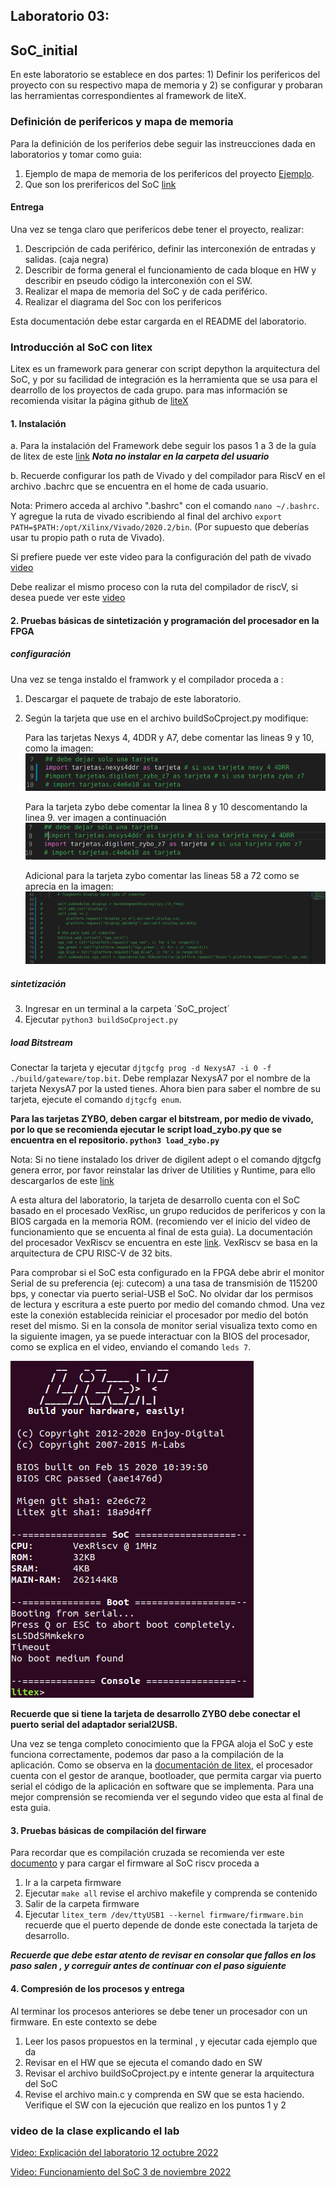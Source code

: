## Laboratorio 03:  

## SoC_initial


En este laboratorio se establece en dos partes: 1) Definir los perifericos del proyecto con su respectivo mapa de memoria y 2) se configurar  y probaran las herramientas correspondientes al framework de liteX.

### Definición de perifericos  y mapa de memoria 

Para la definición de los periferios debe seguir las instreucciones dada en laboratorios y tomar como guia:

1. Ejemplo de mapa de memoria de los perifericos del  proyecto [Ejemplo](https://github.com/unal-edigital2/2021-2/blob/master/slides/week-07-proyecto%20Dig2%202021%20-2.pptx). 
2. Que son los prerifericos del SoC [link](https://tutorialbit.com/computer-peripherals/differences-between-memory-mapped-i-o-and-port-mapped-i-o/)

#### Entrega

Una vez se tenga claro que perifericos debe  tener el  proyecto, realizar:

1. Descripción de cada periférico, definir las interconexión de entradas  y salidas. (caja negra)
2. Describir de forma general el funcionamiento de cada bloque en HW y describir en pseudo código la interconexión con el SW.
3. Realizar el mapa de memoria del SoC y de cada periférico.
4. Realizar el diagrama del Soc con los perifericos

Esta documentación debe estar cargarda en el README del laboratorio.

### Introducción al SoC con litex 

Litex es un framework para generar con script depython la arquitectura del SoC, y por su facilidad de integración es la herramienta  que se usa para el dearrollo de los proyectos de cada grupo. para mas información se recomienda  visitar la página github de [liteX](https://github.com/enjoy-digital/litex/wiki)

#### 1. Instalación 

 a. Para la instalación del Framework debe seguir los pasos 1 a 3 de la guía de litex de este [link](https://github.com/enjoy-digital/litex/wiki/Installation) ***Nota no instalar en la carpeta del usuario***
 
b. Recuerde configurar los path de Vivado y del compilador para RiscV en el archivo .bachrc que se encuentra en el home de cada usuario. 

Nota: Primero acceda al archivo ".bashrc" con el comando `nano ~/.bashrc`. Y agregue la ruta de vivado escribiendo al final del archivo `export PATH=$PATH:/opt/Xilinx/Vivado/2020.2/bin`.  (Por supuesto que deberías usar tu propio path o ruta de Vivado).
 
Si prefiere puede ver este video para la configuración del path de vivado [video](https://drive.google.com/file/d/13SeEx4Z_3RK7wGHfiwuvrs2e9uZLPhrI/view?usp=sharing)

Debe realizar el mismo proceso con la ruta del compilador de riscV, si desea puede ver este [video](https://drive.google.com/file/d/1yv9FQoa4uNp4IZPggvnfchumChwpKurf/view?usp=sharing)
 
#### 2. Pruebas básicas de sintetización y programación del procesador en la FPGA
##### configuración
Una vez se tenga instaldo el framwork y el compilador  proceda a :
1. Descargar el paquete de trabajo de este laboratorio.
2. Según la tarjeta que use en el archivo buildSoCproject.py modifique:

    Para las tarjetas Nexys 4, 4DDR y A7, debe comentar las lineas 9 y 10, como la imagen:
  ![image](https://github.com/unal-edigital2/2022-2/blob/master/labs/figs/im4lab3.png)
  
    Para la tarjeta zybo debe  comentar la linea 8 y 10 descomentando la linea 9. ver imagen a continuación
  ![image](https://github.com/unal-edigital2/2022-2/blob/master/labs/figs/im3lab3.png)
  
     Adicional para la tarjeta zybo  comentar las lineas 58 a 72 como se aprecia en la imagen:
  ![image](https://github.com/unal-edigital2/2022-2/blob/master/labs/figs/im5lab3.png)
    
##### sintetización

3. Ingresar en un terminal a la carpeta ´SoC_project´
4. Ejecutar       ` python3 buildSoCproject.py `

##### load Bitstream

Conectar la tarjeta  y ejecutar `djtgcfg prog -d NexysA7 -i 0 -f ./build/gateware/top.bit`. Debe remplazar NexysA7 por el nombre de la tarjeta NexysA7 por la usted tienes. Ahora bien para saber el nombre de su tarjeta, ejecute el comando `djtgcfg enum`.

**Para las tarjetas ZYBO, deben cargar el bitstream, por medio de vivado, por lo que se recomienda  ejecutar le script load_zybo.py que se encuentra en el repositorio. `python3 load_zybo.py`**

Nota: Si no tiene instalado los driver de digilent adept o el  comando djtgcfg genera error,  por favor reinstalar las driver de Utilities  y Runtime, para ello descargarlos de este [link](https://digilent.com/reference/software/adept/start)


A esta altura del laboratorio, la tarjeta de desarrollo  cuenta con el SoC basado en el procesado VexRisc, un grupo reducidos de perifericos y con la BIOS cargada en la memoria ROM. (recomiendo ver el inicio del video de funcionamiento que se encuenta al final de esta guia). La documentación del procesador VexRiscv se encuentra en este [link](https://github-com.translate.goog/SpinalHDL/VexRiscv?_x_tr_sl=auto&_x_tr_tl=es&_x_tr_hl=es). VexRiscv se basa en la arquitectura de CPU RISC-V de 32 bits.


Para comprobar si el SoC esta configurado en la FPGA debe abrir el monitor Serial de su preferencia (ej: cutecom) a una tasa de transmisión de 115200 bps, y conectar via puerto serial-USB el SoC. No  olvidar dar los permisos de lectura y escritura a este puerto por medio del comando chmod. Una vez este la conexión establecida reiniciar el procesador por medio del botón reset del mismo. Si en la consola de  monitor serial visualiza texto como en la siguiente imagen, ya se puede interactuar con la BIOS del procesador, como se explica en el video, enviando el comando `leds 7`.  

![imagen](https://github.com/enjoy-digital/litex/blob/master/doc/bios_screenshot.png)

**Recuerde que si tiene la tarjeta de desarrollo ZYBO debe  conectar el puerto serial del adaptador serial2USB.**

Una vez se tenga completo conocimiento que la FPGA aloja el SoC y este funciona correctamente, podemos dar paso a la compilación de la aplicación. Como se observa en la [documentación de litex](https://github.com/enjoy-digital/litex/wiki/Load-Application-Code-To-CPU), el procesador cuenta con el gestor de aranque, bootloader, que permita cargar via puerto serial el código de la aplicación en software que se implementa. Para una mejor comprensión se recomienda ver el segundo video que esta al final de esta  guia.

#### 3. Pruebas básicas de compilación del firware

Para recordar que es compilación cruzada se recomienda ver este [documento](https://github.com/unal-edigital2/2021-2/blob/master/slides/week8_digital2.pdf) y para cargar el firmware al SoC riscv proceda a 

1. Ir a la carpeta  firmware
2. Ejecutar `make all`  revise el archivo makefile y comprenda se contenido 
3. Salir de la carpeta firmware  
4. Ejecutar `litex_term /dev/ttyUSB1 --kernel firmware/firmware.bin` recuerde que el puerto depende de donde este conectada la tarjeta de desarrollo. 
   

***Recuerde que debe estar atento de revisar en consolar que fallos en los paso salen , y correguir antes de continuar con el paso siguiente***

#### 4. Compresión de los procesos y entrega
Al terminar los procesos anteriores se debe tener un procesador  con un firmware. En este contexto  se debe
1. Leer los pasos propuestos en la terminal , y ejecutar cada  ejemplo que da 
2. Revisar en el HW que se ejecuta el comando dado en SW
3. Revisar el archivo buildSoCproject.py e intente  generar la arquitectura del SoC
4. Revise el archivo main.c  y comprenda en SW que se esta haciendo. Verifique el SW con la ejecución que realizo en los puntos 1 y 2

### video de la clase  explicando el lab

[Video: Explicación del laboratorio  12 octubre  2022](https://drive.google.com/file/d/1lUn0W8sr-qPIHxGviVugAuhj7UPhIvZW/view?usp=sharing)

[Video: Funcionamiento del SoC 3 de noviembre 2022](https://drive.google.com/file/d/1U3sdJrwGRJ3FJZ1nP9PYL3qFEwdII3Sv/view?usp=sharing)
